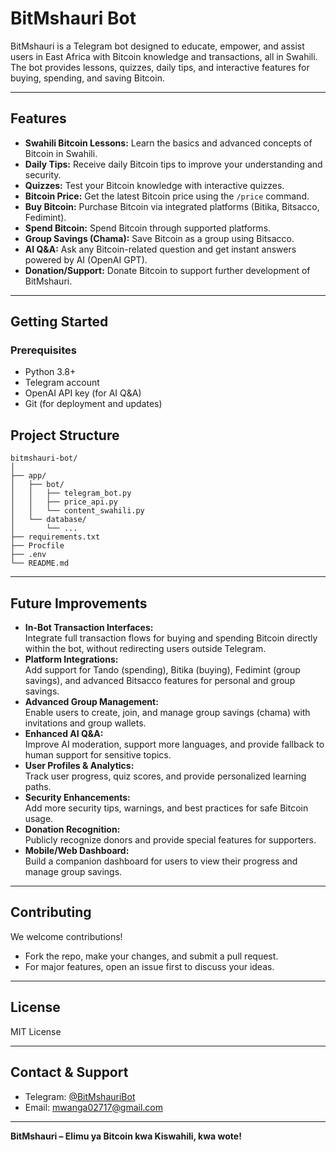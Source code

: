 # BitMshauri Bot

BitMshauri is a Telegram bot designed to educate, empower, and assist users in East Africa with Bitcoin knowledge and transactions, all in Swahili. The bot provides lessons, quizzes, daily tips, and interactive features for buying, spending, and saving Bitcoin.

---

## Features

- **Swahili Bitcoin Lessons:** Learn the basics and advanced concepts of Bitcoin in Swahili.
- **Daily Tips:** Receive daily Bitcoin tips to improve your understanding and security.
- **Quizzes:** Test your Bitcoin knowledge with interactive quizzes.
- **Bitcoin Price:** Get the latest Bitcoin price using the `/price` command.
- **Buy Bitcoin:** Purchase Bitcoin via integrated platforms (Bitika, Bitsacco, Fedimint).
- **Spend Bitcoin:** Spend Bitcoin through supported platforms.
- **Group Savings (Chama):** Save Bitcoin as a group using Bitsacco.
- **AI Q&A:** Ask any Bitcoin-related question and get instant answers powered by AI (OpenAI GPT).
- **Donation/Support:** Donate Bitcoin to support further development of BitMshauri.

---

## Getting Started

### Prerequisites

- Python 3.8+
- Telegram account
- OpenAI API key (for AI Q&A)
- Git (for deployment and updates)


## Project Structure

```
bitmshauri-bot/
│
├── app/
│   ├── bot/
│   │   ├── telegram_bot.py
│   │   ├── price_api.py
│   │   └── content_swahili.py
│   └── database/
│       └── ...
├── requirements.txt
├── Procfile
├── .env
└── README.md
```

---

## Future Improvements

- **In-Bot Transaction Interfaces:**  
  Integrate full transaction flows for buying and spending Bitcoin directly within the bot, without redirecting users outside Telegram.
- **Platform Integrations:**  
  Add support for Tando (spending), Bitika (buying), Fedimint (group savings), and advanced Bitsacco features for personal and group savings.
- **Advanced Group Management:**  
  Enable users to create, join, and manage group savings (chama) with invitations and group wallets.
- **Enhanced AI Q&A:**  
  Improve AI moderation, support more languages, and provide fallback to human support for sensitive topics.
- **User Profiles & Analytics:**  
  Track user progress, quiz scores, and provide personalized learning paths.
- **Security Enhancements:**  
  Add more security tips, warnings, and best practices for safe Bitcoin usage.
- **Donation Recognition:**  
  Publicly recognize donors and provide special features for supporters.
- **Mobile/Web Dashboard:**  
  Build a companion dashboard for users to view their progress and manage group savings.

---

## Contributing

We welcome contributions!  
- Fork the repo, make your changes, and submit a pull request.
- For major features, open an issue first to discuss your ideas.

---

## License

MIT License

---

## Contact & Support

- Telegram: [@BitMshauriBot](https://t.me/BitMshauriBot)
- Email: mwanga02717@gmail.com

---

**BitMshauri – Elimu ya Bitcoin kwa Kiswahili, kwa wote!**
